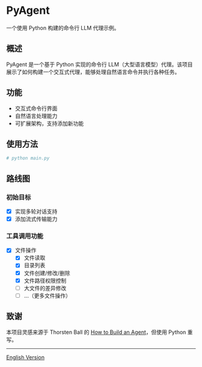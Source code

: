 # PyAgent

一个使用 Python 构建的命令行 LLM 代理示例。

## 概述

PyAgent 是一个基于 Python 实现的命令行 LLM（大型语言模型）代理。该项目展示了如何构建一个交互式代理，能够处理自然语言命令并执行各种任务。

## 功能

- 交互式命令行界面
- 自然语言处理能力
- 可扩展架构，支持添加新功能

## 使用方法

```bash
# python main.py
```

## 路线图

### 初始目标

- [x] 实现多轮对话支持
- [x] 添加流式传输能力

### 工具调用功能

- [x] 文件操作
  - [x] 文件读取
  - [x] 目录列表
  - [x] 文件创建/修改/删除
  - [x] 文件路径权限控制
  - [ ] 大文件的差异修改
  - [ ] ...（更多文件操作）

## 致谢

本项目灵感来源于 Thorsten Ball 的 [How to Build an Agent](https://ampcode.com/how-to-build-an-agent)，但使用 Python 重写。

---

[English Version](README_EN.md)